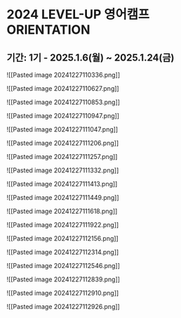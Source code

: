 # 2024 LEVEL-UP 영어캠프 ORIENTATION
## 기간: 1기 - 2025.1.6(월) ~ 2025.1.24(금)
![[Pasted image 20241227110336.png]]

![[Pasted image 20241227110627.png]]

![[Pasted image 20241227110853.png]]

![[Pasted image 20241227110947.png]]

![[Pasted image 20241227111047.png]]

![[Pasted image 20241227111206.png]]

![[Pasted image 20241227111257.png]]

![[Pasted image 20241227111332.png]]

![[Pasted image 20241227111413.png]]

![[Pasted image 20241227111449.png]]

![[Pasted image 20241227111618.png]]

![[Pasted image 20241227111922.png]]

![[Pasted image 20241227112156.png]]

![[Pasted image 20241227112314.png]]

![[Pasted image 20241227112546.png]]

![[Pasted image 20241227112839.png]]

![[Pasted image 20241227112910.png]]

![[Pasted image 20241227112926.png]]





